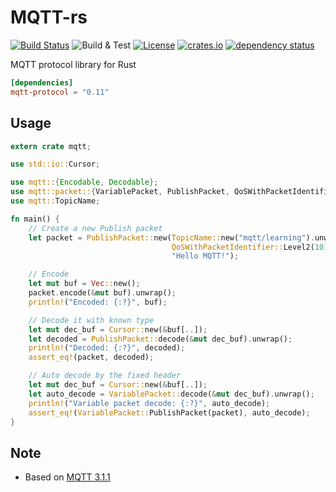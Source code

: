 # MQTT-rs

[![Build Status](https://img.shields.io/travis/zonyitoo/mqtt-rs.svg)](https://travis-ci.org/zonyitoo/mqtt-rs)
![Build & Test](https://github.com/zonyitoo/mqtt-rs/workflows/Build%20&%20Test/badge.svg)
[![License](https://img.shields.io/github/license/zonyitoo/mqtt-rs.svg)](https://github.com/zonyitoo/mqtt-rs)
[![crates.io](https://img.shields.io/crates/v/mqtt-protocol.svg)](https://crates.io/crates/mqtt-protocol)
[![dependency status](https://deps.rs/repo/github/zonyitoo/mqtt-rs/status.svg)](https://deps.rs/repo/github/zonyitoo/mqtt-rs)

MQTT protocol library for Rust

```toml
[dependencies]
mqtt-protocol = "0.11"
```

## Usage

```rust
extern crate mqtt;

use std::io::Cursor;

use mqtt::{Encodable, Decodable};
use mqtt::packet::{VariablePacket, PublishPacket, QoSWithPacketIdentifier};
use mqtt::TopicName;

fn main() {
    // Create a new Publish packet
    let packet = PublishPacket::new(TopicName::new("mqtt/learning").unwrap(),
                                    QoSWithPacketIdentifier::Level2(10),
                                    "Hello MQTT!");

    // Encode
    let mut buf = Vec::new();
    packet.encode(&mut buf).unwrap();
    println!("Encoded: {:?}", buf);

    // Decode it with known type
    let mut dec_buf = Cursor::new(&buf[..]);
    let decoded = PublishPacket::decode(&mut dec_buf).unwrap();
    println!("Decoded: {:?}", decoded);
    assert_eq!(packet, decoded);

    // Auto decode by the fixed header
    let mut dec_buf = Cursor::new(&buf[..]);
    let auto_decode = VariablePacket::decode(&mut dec_buf).unwrap();
    println!("Variable packet decode: {:?}", auto_decode);
    assert_eq!(VariablePacket::PublishPacket(packet), auto_decode);
}
```

## Note

* Based on [MQTT 3.1.1](http://docs.oasis-open.org/mqtt/mqtt/v3.1.1/os/mqtt-v3.1.1-os.html)
